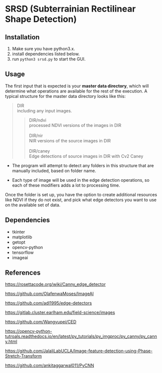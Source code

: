 # SRSD (Subterrainian Rectilinear Shape Detection)

## Installation

1. Make sure you have python3.x.
2. install dependencies listed below.
3. run `python3 srsd.py` to start the GUI.

## Usage
The first input that is expected is your <strong>master data directory</strong>, which will determine what operations are available for the rest of the execution. A typical structure for the master data directory looks like this:

>DIR </br>
>including any input images.
>>DIR/ndvi </br>
>>processed NDVI versions of the images in DIR </br></br>
>>DIR/nir</br>
>>NIR versions of the source images in DIR</br></br>
>>DIR/caney</br>
>>Edge detections of source images in DIR with Cv2 Caney</br>


* The program will attempt to detect any folders in this structure that are manually included, based on folder name.
  
* Each type of image will be used in the edge detection operations, so each of these modifiers adds a lot to processing time.

Once the folder is set up, you have the option to create additional resources like NDVI if they do not exist, and pick what edge detectors you want to use on the available set of data.

## Dependencies
- tkinter
- matplotlib
- getopt
- opencv-python
- tensorflow
- imageai

## References
https://rosettacode.org/wiki/Canny_edge_detector

https://github.com/OlafenwaMoses/ImageAI

https://github.com/adl1995/edge-detectors

https://gitlab.cluster.earlham.edu/field-science/images

https://github.com/Wangyupei/CED

https://opencv-python-tutroals.readthedocs.io/en/latest/py_tutorials/py_imgproc/py_canny/py_canny.html

https://github.com/JalaliLabUCLA/Image-feature-detection-using-Phase-Stretch-Transform

https://github.com/ankitaggarwal011/PyCNN

